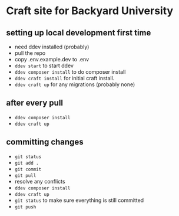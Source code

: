 # Craft site for Backyard University

## setting up local development first time

- need ddev installed (probably)
- pull the repo
- copy .env.example.dev to .env
- `ddev start` to start ddev
- `ddev composer install` to do composer install
- `ddev craft install` for initial craft install.
- `ddev craft up` for any migrations (probably none)

## after every pull

- `ddev composer install`
- `ddev craft up`

## committing changes

- `git status`
- `git add .`
- `git commit`
- `git pull`
- resolve any conflicts
- `ddev composer install`
- `ddev craft up`
- `git status` to make sure everything is still committed
- `git push`
